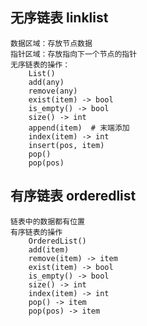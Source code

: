 ## 无序链表 linklist
    数据区域：存放节点数据
    指针区域：存放指向下一个节点的指针
    无序链表的操作：
        List()
        add(any)
        remove(any)
        exist(item) -> bool
        is_empty() -> bool
        size() -> int
        append(item)  # 末端添加
        index(item) -> int
        insert(pos, item)
        pop()
        pop(pos)
        


## 有序链表 orderedlist
    链表中的数据都有位置
    有序链表的操作
        OrderedList()
        add(item)
        remove(item) -> item
        exist(item) -> bool
        is_empty() -> bool
        size() -> int
        index(item) -> int
        pop() -> item
        pop(pos) -> item
        